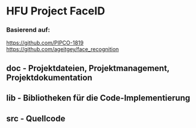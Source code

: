 # HFU Project FaceID

### Basierend auf:
https://github.com/PIPCO-1819
https://github.com/ageitgey/face_recognition

## doc - Projektdateien, Projektmanagement, Projektdokumentation

## lib - Bibliotheken für die Code-Implementierung

## src - Quellcode
